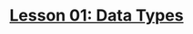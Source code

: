 # [Lesson 01: Data Types](https://colab.research.google.com/drive/1gNQDG1m7_cf-cY5cm_tmYNKDuwD9RneN?usp=sharing)

